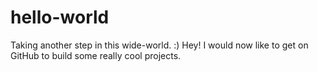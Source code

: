 # hello-world
Taking another step in this wide-world. :)
Hey! I would now like to get on GitHub to build some really cool projects.
